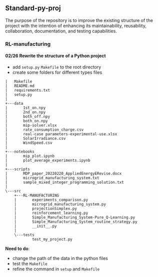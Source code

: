 ## Standard-py-proj

The purpose of the repository is to improve the existing structure of the project with the intention of enhancing its maintainability, reusability, collaboration, documentation, and testing capabilities.

### RL-manufacturing
#### 02/26 Rewrite the structure of a Python project  
- add `setup.py` `Makefile` to the root directory
- create some folders for different types files

```
|   Makefile
|   README.md
|   requirements.txt
|   setup.py
|
+---data
|       1st_on.npy
|       2nd_on.npy
|       both_off.npy
|       both_on.npy
|       mip-solver.xlsx
|       rate_consumption_charge.csv
|       real-case parameters-experimental-use.xlsx
|       SolarIrradiance.csv
|       WindSpeed.csv
|
+---notebooks
|       mip_plot.ipynb
|       plot_average_experiments.ipynb
|
+---scripts
|       MDP_paper_20220220_AppliedEnergyERevise.docx
|       microgrid_manufacturing_system.txt
|       sample_mixed_integer_programming_solution.txt
|
\---src
    +---RL-MANUFACTURING
    |       experiments_comparison.py
    |       microgrid_manufacturing_system.py
    |       projectionSimplex.py
    |       reinforcement_learning.py
    |       Simple_Manufacturing_System-Pure_Q-Learning.py
    |       Simple_Manufacturing_System_routine_strategy.py
    |       __init__.py
    |
    \---tests
            test_my_project.py

``` 

**Need to do**: 
- change the path of the data in the python files
- test the `Makefile`
- refine the command in `setup` and `Makefile`
